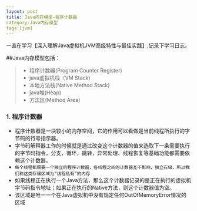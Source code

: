 ```yaml
---
layout: post
title: Java内存模型-程序计数器
category:Java内存模型
tags:[jvm]
---
```

一直在学习【深入理解Java虚拟机JVM高级特性与最佳实践】,记录下学习日志。

##Java内存模型包括：
> * 程序计数器(Program Counter Register)
> * java虚拟机栈（VM Stack)
> * 本地方法栈(Native Method Stack) 
> * java堆(Heap)
> * 方法区(Method Area)

### 1. 程序计数器
* 程序计数器是一块较小的内存空间，它的作用可以看做是当前线程所执行的字节码的行号指示器。
* 字节码解释器工作的时候就是通过改变这个计数器的值来选取下一条需要执行的字节码指令，分支，循环，跳转，异常处理、线程恢复等基础功能都需要依赖这个计数器。
* `每个线程都需要一个独立的程序计数器，各线程之间的计数器互不影响，独立存储，所以我们称这类存储区域为“线程私有”的内存`
* 如果线程正在执行一个Java方法，那么这个计数器记录的是正在执行的虚拟机字节码指令地址；如果正在执行的Native方法，则这个计数器值为空。
* 该区域是唯一一个在Java虚拟机中没有规定任何OutOfMemoryError情况的区域

